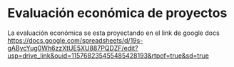 # Evaluación económica de proyectos
La evaluación económica se esta proyectando en el link de google docs
[https://docs.google.com/spreadsheets/d/19s-gABycYug0Wh6zzXtUE5XU887PQDZF/edit?usp=drive_link&ouid=115768235455485428193&rtpof=true&sd=true ](https://docs.google.com/spreadsheets/d/19s-gABycYug0Wh6zzXtUE5XU887PQDZF/edit?usp=sharing&ouid=115768235455485428193&rtpof=true&sd=true)
